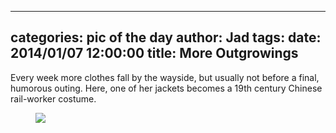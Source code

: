 
---
categories: pic of the day
author: Jad
tags: 
date: 2014/01/07 12:00:00
title: More Outgrowings
---
Every week more clothes fall by the wayside, but usually not before a final, humorous outing.  Here, one of her jackets becomes a 19th century Chinese rail-worker costume.
  
<figure>
<img src="/img/2014/01/07/img_0444_medium.jpg" />
<figcaption></figcaption>
</figure>
